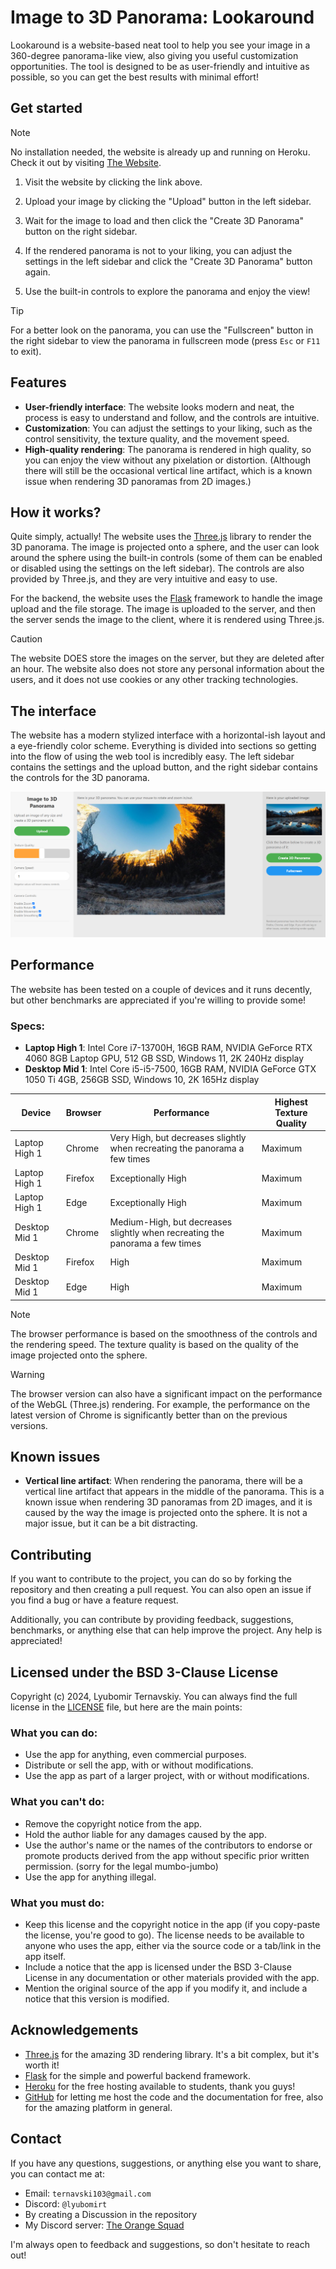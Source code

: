 # Image to 3D Panorama: Lookaround

Lookaround is a website-based neat tool to help you see your image in a 360-degree panorama-like view, also giving you useful customization opportunities. The tool is designed to be as user-friendly and intuitive as possible, so you can get the best results with minimal effort!

## Get started

> [!NOTE]
> No installation needed, the website is already up and running on Heroku. Check it out by visiting [The Website](https://lookaround-d1a8a825efef.herokuapp.com).

1. Visit the website by clicking the link above.

2. Upload your image by clicking the "Upload" button in the left sidebar.

3. Wait for the image to load and then click the "Create 3D Panorama" button on the right sidebar.

4. If the rendered panorama is not to your liking, you can adjust the settings in the left sidebar and click the "Create 3D Panorama" button again.

5. Use the built-in controls to explore the panorama and enjoy the view!

> [!TIP]
> For a better look on the panorama, you can use the "Fullscreen" button in the right sidebar to view the panorama in fullscreen mode (press `Esc` or `F11` to exit).

## Features

- **User-friendly interface**: The website looks modern and neat, the process is easy to understand and follow, and the controls are intuitive.
- **Customization**: You can adjust the settings to your liking, such as the control sensitivity, the texture quality, and the movement speed.
- **High-quality rendering**: The panorama is rendered in high quality, so you can enjoy the view without any pixelation or distortion. (Although there will still be the occasional vertical line artifact, which is a known issue when rendering 3D panoramas from 2D images.)

## How it works?

Quite simply, actually! The website uses the [Three.js](https://threejs.org/) library to render the 3D panorama. The image is projected onto a sphere, and the user can look around the sphere using the built-in controls (some of them can be enabled or disabled using the settings on the left sidebar). The controls are also provided by Three.js, and they are very intuitive and easy to use.

For the backend, the website uses the [Flask](https://flask.palletsprojects.com/en/3.0.x/) framework to handle the image upload and the file storage. The image is uploaded to the server, and then the server sends the image to the client, where it is rendered using Three.js.

> [!CAUTION]
> The website DOES store the images on the server, but they are deleted after an hour. The website also does not store any personal information about the users, and it does not use cookies or any other tracking technologies.

## The interface

The website has a modern stylized interface with a horizontal-ish layout and a eye-friendly color scheme. Everything is divided into sections so getting into the flow of using the web tool is incredibly easy. The left sidebar contains the settings and the upload button, and the right sidebar contains the controls for the 3D panorama.

![The interface](docsres/ui.png)

## Performance

The website has been tested on a couple of devices and it runs decently, but other benchmarks are appreciated if you're willing to provide some!

<!-- I hate making tables -->

### Specs:

- **Laptop High 1**: Intel Core i7-13700H, 16GB RAM, NVIDIA GeForce RTX 4060 8GB Laptop GPU, 512 GB SSD, Windows 11, 2K 240Hz display
- **Desktop Mid 1**: Intel Core i5-i5-7500, 16GB RAM, NVIDIA GeForce GTX 1050 Ti 4GB, 256GB SSD, Windows 10, 2K 165Hz display

| Device | Browser | Performance | Highest Texture Quality |
| ------- | ------ | ----------- | ------ |
| Laptop High 1 | Chrome | Very High, but decreases slightly when recreating the panorama a few times | Maximum |
| Laptop High 1 | Firefox | Exceptionally High | Maximum |
| Laptop High 1 | Edge | Exceptionally High | Maximum |
| Desktop Mid 1 | Chrome | Medium-High, but decreases slightly when recreating the panorama a few times | Maximum |
| Desktop Mid 1 | Firefox | High | Maximum |
| Desktop Mid 1 | Edge | High | Maximum |

> [!NOTE]
> The browser performance is based on the smoothness of the controls and the rendering speed. The texture quality is based on the quality of the image projected onto the sphere.

> [!WARNING]
> The browser version can also have a significant impact on the performance of the WebGL (Three.js) rendering. For example, the performance on the latest version of Chrome is significantly better than on the previous versions.

## Known issues

- **Vertical line artifact**: When rendering the panorama, there will be a vertical line artifact that appears in the middle of the panorama. This is a known issue when rendering 3D panoramas from 2D images, and it is caused by the way the image is projected onto the sphere. It is not a major issue, but it can be a bit distracting.

## Contributing

If you want to contribute to the project, you can do so by forking the repository and then creating a pull request. You can also open an issue if you find a bug or have a feature request.

Additionally, you can contribute by providing feedback, suggestions, benchmarks, or anything else that can help improve the project. Any help is appreciated!

## Licensed under the BSD 3-Clause License

Copyright (c) 2024, Lyubomir Ternavskiy. You can always find the full license in the [LICENSE](LICENSE) file, but here are the main points:

### What you can do:

- Use the app for anything, even commercial purposes.
- Distribute or sell the app, with or without modifications.
- Use the app as part of a larger project, with or without modifications.

### What you can't do:

- Remove the copyright notice from the app.
- Hold the author liable for any damages caused by the app.
- Use the author's name or the names of the contributors to endorse or promote products derived from the app without specific prior written permission. (sorry for the legal mumbo-jumbo)
- Use the app for anything illegal.

### What you must do:

- Keep this license and the copyright notice in the app (if you copy-paste the license, you're good to go). The license needs to be available to anyone who uses the app, either via the source code or a tab/link in the app itself.
- Include a notice that the app is licensed under the BSD 3-Clause License in any documentation or other materials provided with the app.
- Mention the original source of the app if you modify it, and include a notice that this version is modified.

## Acknowledgements

- [Three.js](https://threejs.org/) for the amazing 3D rendering library. It's a bit complex, but it's worth it!
- [Flask](https://flask.palletsprojects.com/en/3.0.x/) for the simple and powerful backend framework.
- [Heroku](https://www.heroku.com/) for the free hosting available to students, thank you guys!
- [GitHub](https://github.com/) for letting me host the code and the documentation for free, also for the amazing platform in general.

## Contact

If you have any questions, suggestions, or anything else you want to share, you can contact me at:

- Email: `ternavski103@gmail.com`
- Discord: `@lyubomirt`
- By creating a Discussion in the repository
- My Discord server: [The Orange Squad](https://discord.gg/4nVVhh29E3)

I'm always open to feedback and suggestions, so don't hesitate to reach out!
